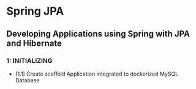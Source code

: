 # Spring JPA
##  Developing Applications using Spring with JPA and Hibernate

### 1: INITIALIZING
- [1.1] Create scaffold Application integrated to dockerized MySQL Database